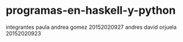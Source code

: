 # programas-en-haskell-y-python

integrantes
paula andrea gomez 20152020927
andres david orjuela 20152020923
